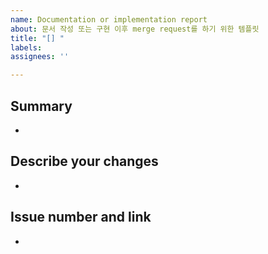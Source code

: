 ```yaml
---
name: Documentation or implementation report
about: 문서 작성 또는 구현 이후 merge request를 하기 위한 템플릿
title: "[] "
labels: 
assignees: ''

---
```


<!-- (주석) 모두가 보는 게시물입니다. 다른 사람도 이해 할 수 있는 언어로 작성해주시길 바래요~ 바른 말 고운 말 쓰라 이 말이야! -->
<!-- 제목에 Feat 또는 Docs 를 넣어주세요! -->
<!-- labels 에 documentation, enhancement, front-end 또는 back-end 를 넣어주세요! -->

## Summary
- 
## Describe your changes
- 
## Issue number and link
- 
